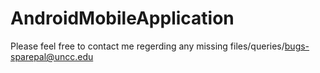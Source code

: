 # AndroidMobileApplication
Please feel free to contact me regerding any missing files/queries/bugs-sparepal@uncc.edu
